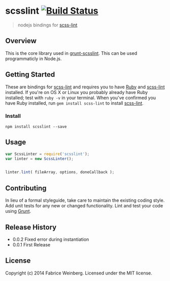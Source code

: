 # scsslint [![Build Status](https://travis-ci.org/FWeinb/scsslint.svg?branch=master)](https://travis-ci.org/FWeinb/scsslint)

> nodejs bindings for [scss-lint](https://github.com/causes/scss-lint)

## Overview

This is the core library used in [grunt-scsslint](https://github.com/FWeinb/grunt-scsslint). This can be used programmaticly in Node.js.

## Getting Started

These are bindings for [scss-lint](https://github.com/causes/scss-lint) and requires you to have [Ruby](http://www.ruby-lang.org/en/downloads/) and [scss-lint](https://github.com/causes/scss-lint) installed. If you're on OS X or Linux you probably already have Ruby installed; test with `ruby -v` in your terminal. When you've confirmed you have Ruby installed, run `gem install scss-lint` to install [scss-lint](https://github.com/causes/scss-lint).

### Install

```shell
npm install scsslint --save
```

## Usage

```js
var ScssLinter = require('scsslint');
var linter = new ScssLinter();


linter.lint( fileArray, options, doneCallback );

```

## Contributing
In lieu of a formal styleguide, take care to maintain the existing coding style. Add unit tests for any new or changed functionality. Lint and test your code using [Grunt](http://gruntjs.com/).

## Release History
  * 0.0.2 Fixed error during instantiation
  * 0.0.1 First Release

## License
Copyright (c) 2014 Fabrice Weinberg. Licensed under the MIT license.
